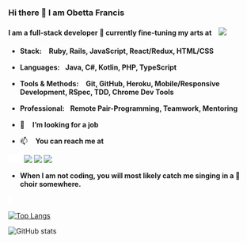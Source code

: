 ### Hi there 👋 I am Obetta Francis

#### I am a full-stack developer 🌱 currently fine-tuning my arts at ![l](./line.png) ![](https://img.shields.io/badge/Microverse-blueviolet)

- **Stack: ![](./line.png) Ruby, Rails, JavaScript, React/Redux, HTML/CSS**
- **Languages:![](./line.png) Java, C#, Kotlin, PHP, TypeScript**
- **Tools & Methods: ![](./line.png) Git, GitHub, Heroku, Mobile/Responsive Development, RSpec, TDD, Chrome Dev Tools**
- **Professional:![](./line.png) Remote Pair-Programming, Teamwork, Mentoring**

- 🤔 ![l](./line.png) **I’m looking for a job**

- 📫 ![l](./line.png) **You can reach me at**

![](./line.png)![](./line.png)![](./line.png)![](./line.png)[![](https://img.shields.io/badge/GitHub-100000?style=for-the-badge&logo=github&logoColor=white)](https://github.com/chasscepts) [![](https://img.shields.io/badge/Twitter-1DA1F2?style=for-the-badge&logo=twitter&logoColor=white)](https://twitter.com/chasscepts) [![](https://img.shields.io/badge/LinkedIn-0077B5?style=for-the-badge&logo=linkedin&logoColor=white)](https://www.linkedin.com/in/chasscepts/)

- **When I am not coding, you will most likely catch me singing in a 💬 choir somewhere.**

![l](./line.png)

[![Top Langs](https://github-readme-stats.vercel.app/api/top-langs/?username=chasscepts)](https://github.com/chasscepts/github-readme-stats)

![GitHub stats](https://github-readme-stats.vercel.app/api?username=chasscepts&show_icons=true)


